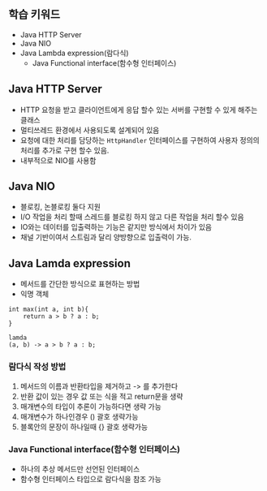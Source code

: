## 학습 키워드

- Java HTTP Server
- Java NIO
- Java Lambda expression(람다식)
  - Java Functional interface(함수형 인터페이스)

## Java HTTP Server

- HTTP 요청을 받고 클라이언트에게 응답 할수 있는 서버를 구현할 수 있게 해주는 클래스
- 멀티쓰레드 환경에서 사용되도록 설계되어 있음
- 요청에 대한 처리를 담당하는 `HttpHandler` 인터페이스를 구현하여 사용자 정의의 처리를 추가로 구현 할수 있음.
- 내부적으로 NIO를 사용함

## Java NIO

- 블로킹, 논블로킹 둘다 지원
- I/O 작업을 처리 할때 스레드를 블로킹 하지 않고 다른 작업을 처리 할수 있음
- IO와는 데이터를 입출력하는 기능은 같지만 방식에서 차이가 있음
- 채널 기반이여서 스트림과 달리 양방향으로 입출력이 가능.

## Java Lamda expression

- 메서드를 간단한 방식으로 표현하는 방법
- 익명 객체

```
int max(int a, int b){
    return a > b ? a : b;
}

lamda
(a, b) -> a > b ? a : b;
```

### 람다식 작성 방법

1. 메서드의 이름과 반환타입을 제거하고 -> 를 추가한다
2. 반환 값이 있는 경우 값 또는 식을 적고 return문을 생략
3. 매개변수의 타입이 추론이 가능하다면 생략 가능
4. 매개변수가 하나인경우 () 괄호 생략가능
5. 블록안의 문장이 하나일때 {} 괄호 생략가능

### Java Functional interface(함수형 인터페이스)

- 하나의 추상 메서드만 선언된 인터페이스
- 함수형 인터페이스 타입으로 람다식을 참조 가능
